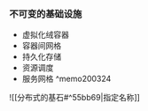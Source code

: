 ### 不可变的基础设施 
- 虚拟化绒容器  
- 容器间网格  
- 持久化存储  
- 资源调度  
- 服务网格 ^memo200324


  
  
  
![[分布式的基石#^55bb69|指定名称]]
